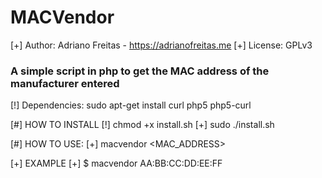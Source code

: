 # MACVendor

  [+] Author: Adriano Freitas - https://adrianofreitas.me
  [+] License: GPLv3

### A simple script in php to get the MAC address of the manufacturer entered

  [!] Dependencies: sudo apt-get install curl php5 php5-curl

  [#] HOW TO INSTALL
  [!] chmod +x install.sh
  [+] sudo ./install.sh

  [#] HOW TO USE:
  [+] macvendor <MAC_ADDRESS>

  [+] EXAMPLE
  [+] $ macvendor AA:BB:CC:DD:EE:FF
